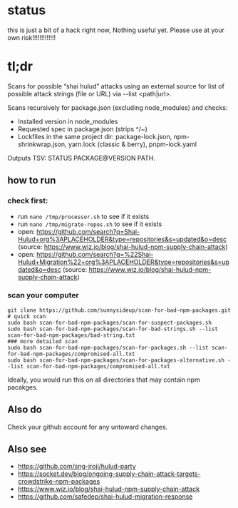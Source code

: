 # status

this is just a bit of a hack right now, Nothing useful yet. Please use at your own risk!!!!!!!!!!!!!

# tl;dr

Scans for possible “shai hulud” attacks using an external source for list of possible attack strings (file or URL) via --list <path|url>.

Scans recursively for package.json (excluding node_modules) and checks:

- Installed version in node_modules
- Requested spec in package.json (strips ^/~)
- Lockfiles in the same project dir: package-lock.json, npm-shrinkwrap.json, yarn.lock (classic & berry), pnpm-lock.yaml

Outputs TSV: STATUS PACKAGE@VERSION PATH.


## how to run



### check first:

- run `nano /tmp/processor.sh` to see if it exists
- run `nano /tmp/migrate-repos.sh` to see if it exists 
- open: https://github.com/search?q=Shai-Hulud+org%3APLACEHOLDER&type=repositories&s=updated&o=desc (source: https://www.wiz.io/blog/shai-hulud-npm-supply-chain-attack) 
- open: https://github.com/search?q=%22Shai-Hulud+Migration%22+org%3APLACEHOLDER&type=repositories&s=updated&o=desc (source: https://www.wiz.io/blog/shai-hulud-npm-supply-chain-attack)

### scan your computer

```shell
git clone https://github.com/sunnysideup/scan-for-bad-npm-packages.git
# quick scan
sudo bash scan-for-bad-npm-packages/scan-for-suspect-packages.sh
sudo bash scan-for-bad-npm-packages/scan-for-bad-strings.sh --list scan-for-bad-npm-packages/bad-string.txt
### more detailed scan
sudo bash scan-for-bad-npm-packages/scan-for-packages.sh --list scan-for-bad-npm-packages/compromised-all.txt
sudo bash scan-for-bad-npm-packages/scan-for-packages-alternative.sh --list scan-for-bad-npm-packages/compromised-all.txt
```

Ideally, you would run this on all directories that may contain npm pacakges. 

## Also do

Check your github account for any untoward changes. 

## Also see

- https://github.com/sng-jroji/hulud-party
- https://socket.dev/blog/ongoing-supply-chain-attack-targets-crowdstrike-npm-packages
- https://www.wiz.io/blog/shai-hulud-npm-supply-chain-attack
- https://github.com/safedep/shai-hulud-migration-response


